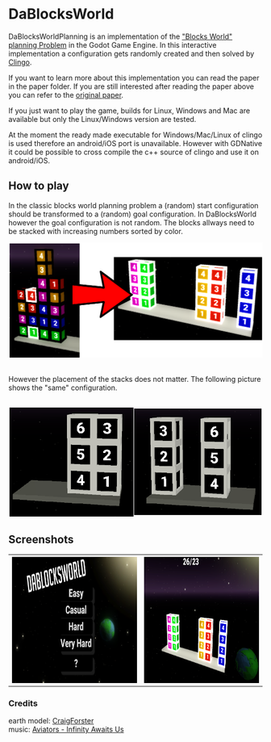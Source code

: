 # DaBlocksWorld

DaBlocksWorldPlanning is an implementation of the ["Blocks World" planning Problem](https://en.wikipedia.org/wiki/Blocks_world) in the Godot Game Engine.
In this interactive implementation a configuration gets randomly created and then solved by [Clingo](https://potassco.org/clingo/).


If you want to learn more about this implementation you can read the paper in the paper folder.
If you are still interested after reading the paper above you can refer to the [original paper](https://aaai.org/ojs/index.php/aimagazine/article/view/2673).


If you just want to play the game, builds for Linux, Windows and Mac are available but only the Linux/Windows version are tested.

At the moment the ready made executable for Windows/Mac/Linux of clingo is used therefore an android/iOS port is unavailable.
However with GDNative it could be possible to cross compile the c++ source of clingo and use it on android/iOS.


## How to play

In the classic blocks world planning problem a (random) start configuration should be transformed to a (random) goal configuration.
In DaBlocksWorld however the goal configuration is not random. 
The blocks allways need to be stacked with increasing numbers sorted by color. </br>

<p align="center">
  <img src="https://github.com/CaptainDario/DaBlocksWorld/blob/master/slides/images/start_goal_config_colored.png" width="750"/>
</p>

</br> However the placement of the stacks does not matter. 
The following picture shows the "same" configuration.</br>
</br>

<p align="center">
  <img  src="https://github.com/CaptainDario/DaBlocksWorld/blob/master/paper/images/ambiguous_goal_config.png" width="500"/>
</p>

## Screenshots
<table>
   <tr>
    <th><img src="https://github.com/CaptainDario/DaBlocksWorld/blob/master/paper/images/titleScreen.png" height="250"/></th>
    <th><img src="https://raw.githubusercontent.com/CaptainDario/DaBlocksWorld/master/slides/images/coloredGoalConfig.png" height="250"/></th>
   </tr>
</table>

### Credits

earth model: [CraigForster](https://www.blendswap.com/blend/18286) </br>
music: [Aviators - Infinity Awaits Us](https://www.youtube.com/watch?v=sisGSwT2eN0&t=259s)</br>
